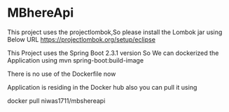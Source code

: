 # MBhereApi
 This project uses the projectlombok,So please install the Lombok jar using Below URL
https://projectlombok.org/setup/eclipse


This Project uses the Spring Boot  2.3.1 version So We can dockerized the Application using 
mvn spring-boot:build-image

There is no use of the Dockerfile now


Application is residing in the Docker hub also
you can pull it using

docker pull niwas1711/mbshereapi


